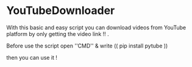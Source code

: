 # YouTubeDownloader
With this basic and easy script you can download videos from YouTube platform by only getting the video link !! .


Before use the script open ''CMD'' & write (( pip install pytube ))

then you can use it !
